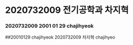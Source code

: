 # 2020732009 전기공학과 차지혁
### 2020732009 2001 01 29 chajihyeok
##20010129 chajihyeok
2020732009 차지혁 chajihyeo

